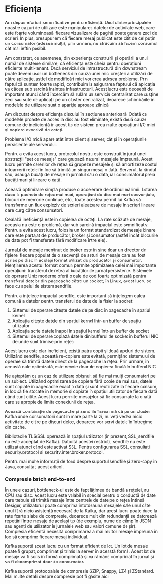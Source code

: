# Eficiența

Am depus eforturi semnificative pentru eficiență. Unul dintre principalele noastre cazuri de utilizare este manipularea datelor de activitate web, care este foarte voluminoasă: fiecare vizualizare de pagină poate genera zeci de scrieri. În plus, presupunem că fiecare mesaj publicat este citit de cel puțin un consumator (adesea mulți), prin urmare, ne străduim să facem consumul cât mai ieftin posibil.

Am constatat, de asemenea, din experiența construirii și operării a unui număr de sisteme similare, că eficiența este cheia pentru operațiuni eficiente multi-tenant. Dacă serviciul de infrastructură din downstream poate deveni ușor un bottleneck din cauza unei mici creșteri a utilizării de către aplicație, astfel de modificări mici vor crea adesea probleme. Prin faptul că suntem foarte rapizi, contribuim la asigurarea faptului că aplicația va cădea sub sarcină înaintea infrastructurii. Acest lucru este deosebit de important atunci când încercăm să rulăm un serviciu centralizat care susține zeci sau sute de aplicații pe un cluster centralizat, deoarece schimbările în modelele de utilizare sunt o apariție aproape zilnică.

Am discutat despre eficiența discului în secțiunea anterioară. Odată ce modelele proaste de acces la disc au fost eliminate, există două cauze comune de ineficiență în acest tip de sistem: prea multe operațiuni I/O mici și copiere excesivă de octeți.

Problema I/O mică apare atât între client și server, cât și în operațiunile persistente ale serverului.

Pentru a evita acest lucru, protocolul nostru este construit în jurul unei abstracții "set de mesaje" care grupază natural mesajele împreună. Acest lucru permite cererilor de rețea să grupeze mesajele și să amortizeze costul întoarcerii rețelei în loc să trimită un singur mesaj o dată. Serverul, la rândul său, adaugă bucăți de mesaje în jurnalul său o dată, iar consumatorul preia bucăți mari și lineare o dată.

Această optimizare simplă produce o accelerare de ordinul mărimii. Lotarea duce la pachete de rețea mai mari, operațiuni de disc mai mari secvențiale, blocuri de memorie continue, etc., toate acestea permit lui Kafka să transforme un flux exploziv de scrieri aleatoare de mesaje în scrieri lineare care curg către consumatori.

Cealaltă ineficiență este în copierea de octeți. La rate scăzute de mesaje, aceasta nu este o problemă, dar sub sarcină impactul este semnificativ. Pentru a evita acest lucru, folosim un format standardizat de mesaje binare care este partajat de producător, broker și consumator (astfel încât blocurile de date pot fi transferate fără modificare între ele).

Jurnalul de mesaje menținut de broker este în sine doar un director de fișiere, fiecare populat de o secvență de seturi de mesaje care au fost scrise pe disc în același format utilizat de producător și consumator. Menținerea acestui format comun permite optimizarea celei mai importante operațiuni: transferul de rețea al bucăților de jurnal persistente. Sistemele de operare Unix moderne oferă o cale de cod foarte optimizată pentru transferul datelor din pagecache către un socket; în Linux, acest lucru se face cu apelul de sistem sendfile.

Pentru a înțelege impactul sendfile, este important să înțelegem calea comună a datelor pentru transferul de date de la fișier la socket:

1. Sistemul de operare citește datele de pe disc în pagecache în spațiul kernel
2. Aplicația citește datele din spațiul kernel într-un buffer de spațiu utilizator
3. Aplicația scrie datele înapoi în spațiul kernel într-un buffer de socket
4. Sistemul de operare copiază datele din bufferul de socket în bufferul NIC de unde sunt trimise prin rețea

Acest lucru este clar ineficient, există patru copii și două apeluri de sistem. Utilizând sendfile, această re-copiere este evitată, permițând sistemului de operare să trimită datele direct de la pagecache la rețea. Prin urmare, în această cale optimizată, este nevoie doar de copierea finală în bufferul NIC.

Ne așteptăm ca un caz de utilizare obișnuit să fie mai mulți consumatori pe un subiect. Utilizând optimizarea de copiere fără copie de mai sus, datele sunt copiate în pagecache exact o dată și sunt reutilizate la fiecare consum, în loc să fie stocate în memorie și copiate în spațiul utilizator de fiecare dată când sunt citite. Acest lucru permite mesajelor să fie consumate la o rată care se apropie de limita conexiunii de rețea.

Această combinație de pagecache și sendfile înseamnă că pe un cluster Kafka unde consumatorii sunt în mare parte la zi, nu veți vedea nicio activitate de citire pe discuri deloc, deoarece vor servi datele în întregime din cache.

Bibliotecile TLS/SSL operează în spațiul utilizator (în prezent, SSL_sendfile nu este acceptat de Kafka). Datorită acestei restricții, sendfile nu este utilizat atunci când este activat SSL. Pentru configurarea SSL, consultați security.protocol și security.inter.broker.protocol.

Pentru mai multe informații de fond despre suportul sendfile și zero-copy în Java, consultați acest articol.

### Compresie batch end-to-end
În unele cazuri, bottleneck-ul este de fapt lățimea de bandă a rețelei, nu CPU sau disc. Acest lucru este valabil în special pentru o conductă de date care trebuie să trimită mesaje între centrele de date pe o rețea întinsă. Desigur, utilizatorul poate comprima întotdeauna mesajele sale unul câte unul fără nicio asistență necesară de la Kafka, dar acest lucru poate duce la rate foarte slabe de compresie, deoarece mult din redundanță se datorează repetării între mesaje de același tip (de exemplu, nume de câmp în JSON sau agenți de utilizator în jurnalele web sau valori comune de șir). Compresia eficientă necesită comprimarea a mai multor mesaje împreună în loc să comprime fiecare mesaj individual.

Kafka suportă acest lucru cu un format eficient de lot. Un lot de mesaje poate fi grupat, comprimat și trimis la server în această formă. Acest lot de mesaje va fi scris în formă comprimată și va rămâne comprimat în jurnal și va fi decomprimat doar de consumator.

Kafka suportă protocoalele de compresie GZIP, Snappy, LZ4 și ZStandard. Mai multe detalii despre compresie pot fi găsite aici.
